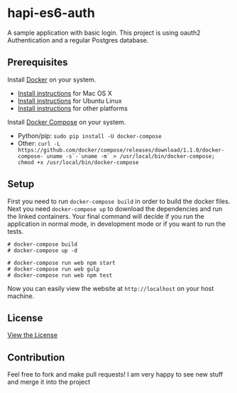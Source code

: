 # hapi-es6-auth

A sample application with basic login. This project is using oauth2 Authentication
and a regular Postgres database.

## Prerequisites

Install [Docker](https://www.docker.com/) on your system.

* [Install instructions](https://docs.docker.com/installation/mac/) for Mac OS X
* [Install instructions](https://docs.docker.com/installation/ubuntulinux/) for Ubuntu Linux
* [Install instructions](https://docs.docker.com/installation/) for other platforms

Install [Docker Compose](http://docs.docker.com/compose/) on your system.

* Python/pip: `sudo pip install -U docker-compose`
* Other: ``curl -L https://github.com/docker/compose/releases/download/1.1.0/docker-compose-`uname -s`-`uname -m` > /usr/local/bin/docker-compose; chmod +x /usr/local/bin/docker-compose``

## Setup

First you need to run `docker-compose build` in order to build the docker files.
Next you need `docker-compose up` to download the dependencies and run the linked
containers. Your final command will decide if you run the application in normal mode,
in development mode or if you want to run the tests.

    # docker-compose build
    # docker-compose up -d

    # docker-compose run web npm start
    # docker-compose run web gulp
    # docker-compose run web npm test

Now you can easily view the website at `http://localhost` on your host machine.

## License

[View the License](LICENSE)

## Contribution

Feel free to fork and make pull requests! I am very happy to see new stuff and
merge it into the project
